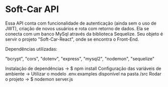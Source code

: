 # Soft-Car API

Essa API conta com funcionalidade de autenticação (ainda sem o uso de JWT), criação de novos usuários e rota com retorno de dados. Ela se conecta com um banco MySql através da biblioteca Sequelize. Seu objeto é servir o projeto "Soft-Car-React", onde se encontra o Front-End.

Dependências utilizadas:

"bcrypt", "cors", "dotenv", "express", "mysql2", "nodemon", "sequelize"
 
 Instalação de dependências -> $ npm install
 Configuração das variáveis de ambiente -> Utilizar o modelo .env.examples disponível na pasta /src
 Rodar o projeto -> $ nodemon server.js
